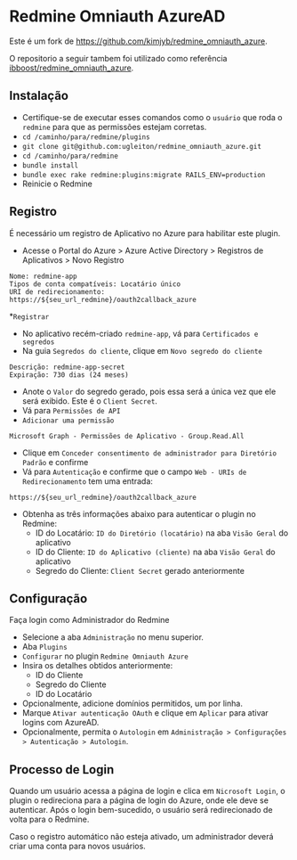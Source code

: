 # Redmine Omniauth AzureAD

Este é um fork de https://github.com/kimjyb/redmine_omniauth_azure.

O repositorio a seguir tambem foi utilizado como referência [ibboost/redmine_omniauth_azure](https://github.com/ibboost/redmine_omniauth_azure).

## Instalação

* Certifique-se de executar esses comandos como o `usuário` que roda o `redmine` para que as permissões estejam corretas.
* `cd /caminho/para/redmine/plugins`
* `git clone git@github.com:ugleiton/redmine_omniauth_azure.git`
* `cd /caminho/para/redmine`
* `bundle install`
* `bundle exec rake redmine:plugins:migrate RAILS_ENV=production`
* Reinicie o Redmine

## Registro

É necessário um registro de Aplicativo no Azure para habilitar este plugin.

* Acesse o Portal do Azure > Azure Active Directory > Registros de Aplicativos > Novo Registro
```
Nome: redmine-app
Tipos de conta compatíveis: Locatário único
URI de redirecionamento: https://${seu_url_redmine}/oauth2callback_azure
```
*`Registrar`
* No aplicativo recém-criado `redmine-app`, vá para `Certificados e segredos`
* Na guia `Segredos do cliente`, clique em `Novo segredo do cliente`
```
Descrição: redmine-app-secret
Expiração: 730 dias (24 meses)
```

* Anote o `Valor` do segredo gerado, pois essa será a única vez que ele será exibido. Este é o `Client Secret`.
* Vá para `Permissões de API`
* `Adicionar uma permissão`
```
Microsoft Graph - Permissões de Aplicativo - Group.Read.All
```
* Clique em `Conceder consentimento de administrador para Diretório Padrão` e confirme
* Vá para `Autenticação` e confirme que o campo `Web - URIs de Redirecionamento` tem uma entrada:
```
https://${seu_url_redmine}/oauth2callback_azure
```

* Obtenha as três informações abaixo para autenticar o plugin no Redmine:
  * ID do Locatário: `ID do Diretório (locatário)` na aba `Visão Geral` do aplicativo
  * ID do Cliente: `ID do Aplicativo (cliente)` na aba `Visão Geral` do aplicativo
  * Segredo do Cliente: `Client Secret` gerado anteriormente

## Configuração

Faça login como Administrador do Redmine

* Selecione a aba `Administração` no menu superior.
* Aba `Plugins`
* `Configurar` no plugin `Redmine Omniauth Azure`
* Insira os detalhes obtidos anteriormente:
  * ID do Cliente
  * Segredo do Cliente
  * ID do Locatário
* Opcionalmente, adicione domínios permitidos, um por linha.
* Marque `Ativar autenticação OAuth` e clique em `Aplicar` para ativar logins com AzureAD.
* Opcionalmente, permita o `Autologin` em `Administração > Configurações > Autenticação > Autologin`.

## Processo de Login

Quando um usuário acessa a página de login e clica em `Nicrosoft Login`, o plugin o redireciona para a página de login do Azure, onde ele deve se autenticar. Após o login bem-sucedido, o usuário será redirecionado de volta para o Redmine.

Caso o registro automático não esteja ativado, um administrador deverá criar uma conta para novos usuários.